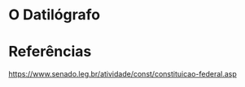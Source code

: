 # O Datilógrafo



# Referências

https://www.senado.leg.br/atividade/const/constituicao-federal.asp